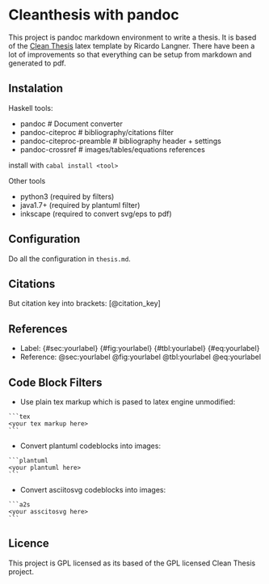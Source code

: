 # Cleanthesis with pandoc

This project is pandoc markdown environment to write a thesis. It is based of
the [Clean Thesis](http://cleanthesis.der-ric.de/) latex template by Ricardo
Langner. There have been a lot of improvements so that everything can be setup
from markdown and generated to pdf.

## Instalation

Haskell tools:

* pandoc                    # Document converter
* pandoc-citeproc           # bibliography/citations filter
* pandoc-citeproc-preamble  # bibliography header + settings
* pandoc-crossref           # images/tables/equations references

install with `cabal install <tool>`

Other tools

* python3 (required by filters)
* java1.7+ (required by plantuml filter)
* inkscape (required to convert svg/eps to pdf)

## Configuration

Do all the configuration in `thesis.md`.

## Citations

But citation key into brackets: [@citation_key]

## References

* Label: {#sec:yourlabel} {#fig:yourlabel} {#tbl:yourlabel} {#eq:yourlabel}
* Reference: @sec:yourlabel @fig:yourlabel @tbl:yourlabel @eq:yourlabel

## Code Block Filters

* Use plain tex markup which is pased to latex engine unmodified:

````
```tex
<your tex markup here>
```
````

* Convert plantuml codeblocks into images:

````
```plantuml
<your plantuml here>
```
````

* Convert asciitosvg codeblocks into images:

````
```a2s
<your asscitosvg here>
```
````

## Licence

This project is GPL licensed as its based of the GPL licensed Clean Thesis
project.
